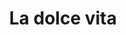 ---
layout: post
title: La dolce vita
director: Federico Fellini
year: 1960
cover: https://images.mubicdn.net/images/film/255/cache-50205-1581456110/image-w1280.jpg
cannes: true
sas: true
---